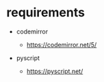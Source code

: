 # requirements
  
- codemirror
  
  - https://codemirror.net/5/

- pyscript
  
  - https://pyscript.net/